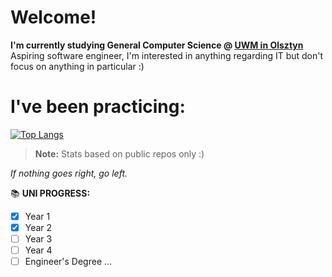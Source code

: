 # Welcome!
**I'm currently studying General Computer Science @ [UWM in Olsztyn](https://uwm.edu.pl)**
Aspiring software engineer, I'm interested in anything regarding IT but don't focus on anything in particular :)

# I've been practicing:
[![Top Langs](https://github-readme-stats.vercel.app/api/top-langs/?username=nexter0)](https://github.com/anuraghazra/github-readme-stats)
> **Note:** Stats based on public repos only :)

*If nothing goes right, go left.*

📚 **UNI PROGRESS:**
 - [x] Year 1
 - [x] Year 2
 - [ ] Year 3
 - [ ] Year 4
 - [ ] Engineer's Degree
...
